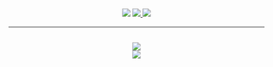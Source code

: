 <h3 align="center">
  <img src="https://img.shields.io/github/followers/WillFP?label=Followers&style=for-the-badge&color=blue">
  <a href="https://discord.gg/ZcwpSsE/" alt="Discord">
      <img src="https://img.shields.io/discord/452518336627081236?label=discord&style=for-the-badge&color=blue"/>
  </a>
  <a href="https://willfp.com" alt="Website">
      <img src="https://img.shields.io/website?down_color=red&down_message=Offline&style=for-the-badge&up_color=blue&up_message=Online&url=https%3A%2F%2Fwillfp.com"/>
  </a>
</h3>

<hr>

<h2 align="center">
  <a href="https://github.com/WillFP">
    <img align="center" src="https://github-readme-stats.vercel.app/api/?username=WillFP&show_icons=true&theme=onedark">
  </a>
  <br>
  <a href="https://github.com/WillFP">
    <img align="center" src="https://github-readme-stats.vercel.app/api/top-langs/?username=WillFP&layout=compact&theme=onedark">
  </a>
</h2>
